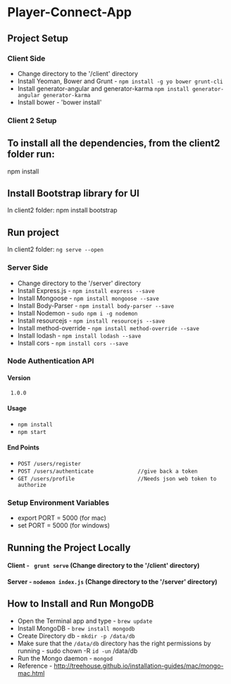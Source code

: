 # Player-Connect-App

## Project Setup 

### Client Side 
- Change directory to the '/client' directory
- Install Yeoman, Bower and Grunt - `npm install -g yo bower grunt-cli`
- Install generator-angular and generator-karma `npm install generator-angular generator-karma`
- Install bower - 'bower install'

### Client 2 Setup
## To install all the dependencies, from the client2 folder run: 
npm install 
## Install Bootstrap library for UI
In client2 folder:
npm install bootstrap

## Run project 
In client2 folder:
	`ng serve --open`

### Server Side 
- Change directory to the '/server' directory
- Install Express.js - `npm install express --save`
- Install Mongoose - `npm install mongoose --save`
- Install Body-Parser - `npm install body-parser --save`
- Install Nodemon - `sudo npm i -g nodemon`
- Install resourcejs - `npm install resourcejs --save`
- Install method-override - `npm install method-override --save`
- Install lodash - `npm install lodash --save`
- Install cors - `npm install cors --save`

### Node Authentication API
#### Version 
     1.0.0
#### Usage
 - `npm install`
 - `npm start`
#### End Points
 - `POST /users/register`
 - `POST /users/authenticate              //give back a token`
 - `GET /users/profile                    //Needs json web token to authorize`

### Setup Environment Variables 
- export PORT = 5000 (for mac)
- set PORT = 5000 (for windows)


## Running the Project Locally 
#### Client - ` grunt serve`  (Change directory to the '/client' directory)
#### Server - `nodemon index.js` (Change directory to the '/server' directory)

## How to Install and Run MongoDB 
- Open the Terminal app and type - `brew update`
- Install MongoDB -  `brew install mongodb`
- Create Directory db - `mkdir -p /data/db`
- Make sure that the  `/data/db` directory has the right permissions by running - sudo chown -R `id -un` /data/db
- Run the Mongo daemon - `mongod` 
- Reference - http://treehouse.github.io/installation-guides/mac/mongo-mac.html


